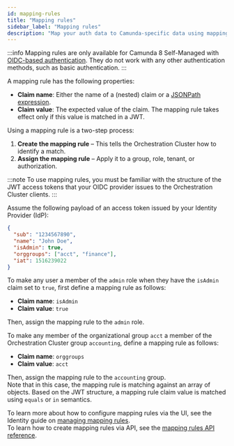 ```yaml
---
id: mapping-rules
title: "Mapping rules"
sidebar_label: "Mapping rules"
description: "Map your auth data to Camunda-specific data using mapping rules."
---
```


:::info
Mapping rules are only available for Camunda 8 Self-Managed with [OIDC-based authentication](/self-managed/installation-methods/helm/configure/connect-to-an-oidc-provider.md). They do not work with any other authentication methods, such as basic authentication.
:::

A mapping rule has the following properties:

- **Claim name**: Either the name of a (nested) claim or a [JSONPath expression](https://www.rfc-editor.org/rfc/rfc9535).
- **Claim value**: The expected value of the claim. The mapping rule takes effect only if this value is matched in a JWT.

Using a mapping rule is a two-step process:

1. **Create the mapping rule** – This tells the Orchestration Cluster how to identify a match.
2. **Assign the mapping rule** – Apply it to a group, role, tenant, or authorization.

:::note
To use mapping rules, you must be familiar with the structure of the JWT access tokens that your OIDC provider issues to the Orchestration Cluster clients.
:::

Assume the following payload of an access token issued by your Identity Provider (IdP):


```json
{
  "sub": "1234567890",
  "name": "John Doe",
  "isAdmin": true,
  "orggroups": ["acct", "finance"],
  "iat": 1516239022
}
```

To make any user a member of the `admin` role when they have the `isAdmin` claim set to `true`, first define a mapping rule as follows:

- **Claim name**: `isAdmin`
- **Claim value**: `true`

Then, assign the mapping rule to the `admin` role.

To make any member of the organizational group `acct` a member of the Orchestration Cluster group `accounting`, define a mapping rule as follows:

- **Claim name**: `orggroups`
- **Claim value**: `acct`

Then, assign the mapping rule to the `accounting` group.  
Note that in this case, the mapping rule is matching against an array of objects. Based on the JWT structure, a mapping rule claim value is matched using `equals` or `in` semantics.

To learn more about how to configure mapping rules via the UI, see the Identity guide on [managing mapping rules](/self-managed/identity/mapping-rules.md).  
To learn how to create mapping rules via API, see the [mapping rules API reference](/apis-tools/orchestration-cluster-api-rest/specifications/create-mapping-rule.api.mdx).
